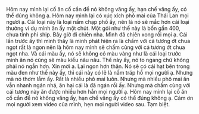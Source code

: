 Hôm nay mình lại cố ăn cố cắn để nó không văng ấy, hạn chế văng ấy, có thể đúng không ạ. Hôm nay mình lại có xúc xích phô mai của Thái Lan mọi người ạ. Cái loại này là loại nấm chạp phồ ấy, nên là nó sẽ mắc hơn cái loại thường ví dụ mình ăn ấy một chút. Một gói như thế này là bốn gần 400, chưa tính phí ship. Bây giờ đi chiên nha. Mình đã chiên xong rồi mọi ạ. Cái lần trước ấy thì mình thấy là mình phát hiện ra là chấm với cả tương ớt chua ngọt rất là ngon nên là hôm nay mình sẽ chấm cùng với cả tương ớt chua ngọt nha. Và cái màu ấy, nó sẽ không có màu vàng như là cái loại trước mình ăn nó cũng sẽ màu kiểu nâu nâu. Thế này ấy, nó to ngang chứ không phải nó ngắn hơn. Xin mời ạ. Lại ngon hơn thân. Nó sẽ có cái hạt bên trong màu đen như thế này ấy, thì cái này có lẽ là nấm tráp hồ mọi người ạ. Nhưng mà nó thơm lắm ấy. Rất là nhiều phô mai luôn. Nhưng mà nhiều phô mai ăn vẫn nhanh ngán nhá, ăn hai cái là đã ngán rồi ấy. Nhưng mà chấm cùng với cái tương này ăn được nhiều hơn hẳn mọi người ạ. Hôm nay mình lại cố ăn cố cắn để nó không văng ấy, hạn chế văng ấy có thể đúng không ạ. Cảm ơn mọi người xem video của mình, hẹn mọi người video sau. Tạm biệt.